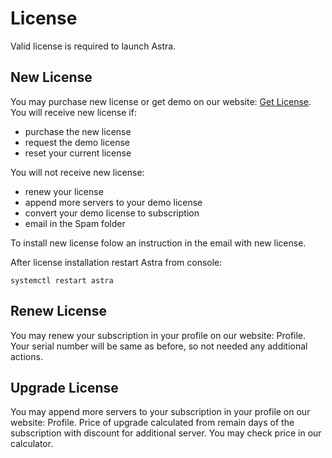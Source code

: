 # License

Valid license is required to launch Astra.

## New License

You may purchase new license or get demo on our website: [Get License](../pricing.md). You will receive new license if:

- purchase the new license
- request the demo license
- reset your current license

You will not receive new license:

- renew your license
- append more servers to your demo license
- convert your demo license to subscription
- email in the Spam folder

To install new license folow an instruction in the email with new license.

After license installation restart Astra from console:

```
systemctl restart astra
```

## Renew License

You may renew your subscription in your profile on our website: Profile. Your serial number will be same as before, so not needed any additional actions.

## Upgrade License

You may append more servers to your subscription in your profile on our website: Profile. Price of upgrade calculated from remain days of the subscription with discount for additional server. You may check price in our calculator.
